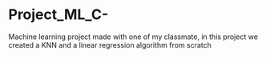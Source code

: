# Project_ML_C-
Machine learning project made with one of my classmate, in this project we created a KNN and a linear regression algorithm from scratch 
